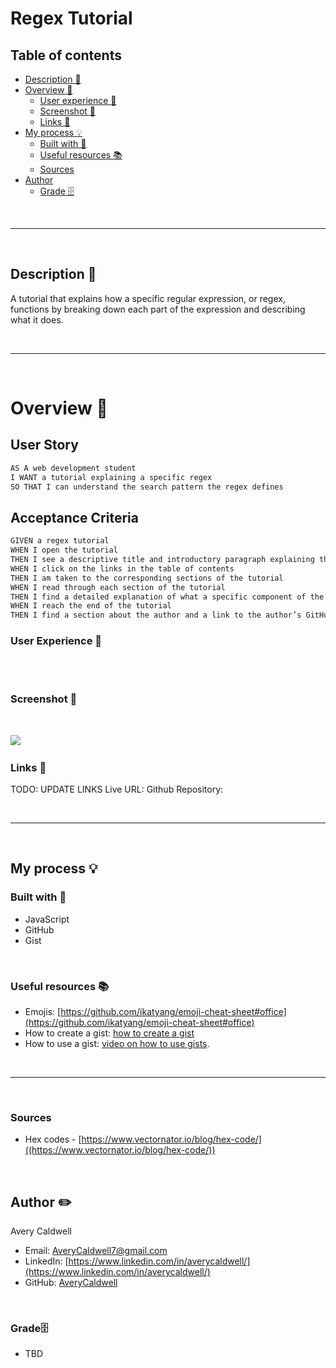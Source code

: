 # __Regex Tutorial__


## __Table of contents__

- [Description 📝](#description-📝)
- [Overview 📁](#overview-📁)
  - [User experience 👤](#user-experience-👤)
  - [Screenshot 📸](#screenshot-📸)
  - [Links 🔗](#links-🔗)
- [My process 💡](#my-process-💡)
  - [Built with 🔨](#built-with-🔨)
  - [Useful resources 📚](#useful-resources-📚)
  - [Sources](#sources)
- [Author](#author-✏️)
    - [Grade 🗄️](#grade-)

<br>
<hr>
<br>

## __Description 📝__
A tutorial that explains how a specific regular expression, or regex, functions by breaking down each part of the expression and describing what it does.
 
<br>
<hr>
<br> 

# __Overview 📁__

## User Story

```md
AS A web development student
I WANT a tutorial explaining a specific regex
SO THAT I can understand the search pattern the regex defines
```

## Acceptance Criteria

```md
GIVEN a regex tutorial
WHEN I open the tutorial
THEN I see a descriptive title and introductory paragraph explaining the purpose of the tutorial, a summary describing the regex featured in the tutorial, a table of contents linking to different sections that break down each component of the regex and explain what it does, and a section about the author with a link to the author’s GitHub profile
WHEN I click on the links in the table of contents
THEN I am taken to the corresponding sections of the tutorial
WHEN I read through each section of the tutorial
THEN I find a detailed explanation of what a specific component of the regex does
WHEN I reach the end of the tutorial
THEN I find a section about the author and a link to the author’s GitHub profile
```

### __User Experience 👤__
 
<br>

<br>

### __Screenshot 📸__

​<br>

![](./public/images/Screenshot.png)
​
​<br>

### __Links 🔗__
TODO: UPDATE LINKS
Live URL: 
Github Repository: 

<br>
<hr>
<br>

##  __My process 💡__

###  Built with 🔨
- JavaScript
- GitHub
- Gist

<br>

###  __Useful resources 📚__

- Emojis:   [https://github.com/ikatyang/emoji-cheat-sheet#office](https://github.com/ikatyang/emoji-cheat-sheet#office)
- How to create a gist: [how to create a gist](https://help.github.com/en/github/writing-on-github/creating-gists)
- How to use a gist: [video on how to use gists](https://www.youtube.com/watch?v=wc2NlcWjQHw).

<br>
<hr>
<br>

### __Sources__

- Hex codes - [https://www.vectornator.io/blog/hex-code/]((https://www.vectornator.io/blog/hex-code/))

<br>



## __Author ✏️__
  Avery Caldwell
  - Email: [AveryCaldwell7@gmail.com](AveryCaldwell7@gmail.com)
  - LinkedIn: [https://www.linkedin.com/in/averycaldwell/](https://www.linkedin.com/in/averycaldwell/)
  - GitHub: [AveryCaldwell](https://github.com/AveryCaldwell)


<br>


### __Grade🗄️__ 

- TBD

